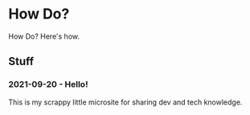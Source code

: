 # How Do?

How Do? Here's how.

## Stuff

### 2021-09-20 - Hello!

This is my scrappy little microsite for sharing dev and tech knowledge.
